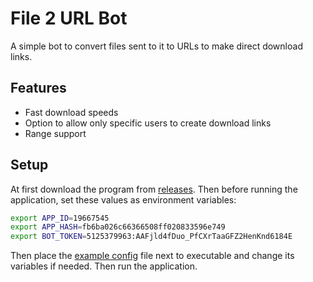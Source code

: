 # File 2 URL Bot

A simple bot to convert files sent to it to URLs to make direct download links.

## Features

* Fast download speeds
* Option to allow only specific users to create download links
* Range support

## Setup

At first download the program from [releases](https://github.com/HirbodBehnam/file2url-go/releases). Then before running
the application, set these values as environment variables:

```bash
export APP_ID=19667545
export APP_HASH=fb6ba026c66366508ff020833596e749
export BOT_TOKEN=5125379963:AAFjld4fDuo_PfCXrTaaGFZ2HenKnd6184E
```

Then place the [example config](https://github.com/Onlysam0007/file2url-go.git) file next to
executable and change its variables if needed. Then run the application.
